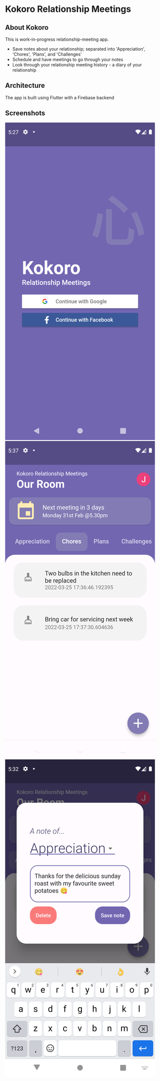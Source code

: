 # Kokoro Relationship Meetings

## About Kokoro

This is work-in-progress relationship-meeting app.
- Save notes about your relationship; separated into 'Appreciation', 'Chores', 'Plans', and 'Challenges'
- Schedule and have meetings to go through your notes
- Look through your relationship meeting history - a diary of your relationship

## Architecture
The app is built using Flutter with a Firebase backend

## Screenshots

![Login Screenshot](images/Screenshot_login.png?raw=true "App login")
![Login Screenshot](images/Screenshot_notes.png?raw=true "App notes")
![Login Screenshot](images/Screenshot_edit_note.png?raw=true "App edit notes")